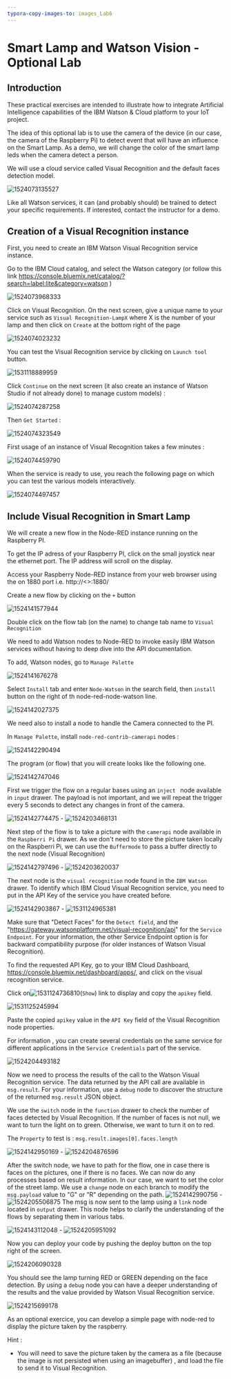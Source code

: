 ```yaml
---
typora-copy-images-to: images_Lab6
---
```


# Smart Lamp and Watson Vision - Optional Lab

## Introduction

These practical exercises are intended to illustrate how to integrate Artificial Intelligence capabilities of the IBM Watson & Cloud platform to your IoT project. 

The idea of this optional lab is to use the camera of the device (in our case, the camera of the Raspberry Pi)  to detect event that will have an influence on the Smart Lamp. As a demo, we will change the color of the smart lamp leds when the camera detect a person.

 We will use a cloud service called Visual Recognition and the default  faces detection model.

![1524073135527](images_Lab6/1524073135527.png)

Like all Watson services, it can (and probably should) be trained to detect your specific requirements.  If interested, contact the instructor for a demo.

## Creation of a Visual Recognition instance

First, you need to create an IBM Watson Visual Recognition service instance.

Go to the IBM Cloud catalog, and select the Watson category (or follow this link https://console.bluemix.net/catalog/?search=label:lite&category=watson )

![1524073968333](images_Lab6/1524073968333.png)

Click on Visual Recognition. On the next screen, give a unique name to your service such as `Visual Recognition-LampX`  where X is the number of your lamp and then click on `Create` at the bottom right of the page

![1524074023232](images_Lab6/1524074023232.png)

You can test the Visual Recognition service by clicking on `Launch tool` button.

![1531118889959](images_Lab6/1531118889959.png)

Click `Continue` on the next screen (it also create an instance of Watson Studio if not already done) to manage custom models) : 

![1524074287258](images_Lab6/1524074287258.png)

Then `Get Started` :

![1524074323549](images_Lab6/1524074323549.png)

First usage of an instance of Visual Recognition takes a few minutes :

![1524074459790](images_Lab6/1524074459790.png)

When the service is ready to use, you reach the following page on which you can test the various models interactively.

![1524074497457](images_Lab6/1524074497457.png)

## Include Visual Recognition in Smart Lamp

We will create a new flow in the Node-RED instance running on the Raspberry PI. 

To get the IP adress of your Raspberry PI, click on the small joystick near the ethernet port. The IP address will scroll on the display.

Access your Raspberry Node-RED instance from your web browser using the on 1880 port i.e. http://<<YOUR-IP-ADDRESS>>:1880/

Create a new flow by clicking on the `+` button

![1524141577944](images_Lab6/1524141577944.png)

Double click on the flow tab (on the name) to change tab name to `Visual Recognition`

We need to add Watson nodes to Node-RED to invoke easily IBM Watson services without having to deep dive into the API documentation.

To add, Watson nodes, go to `Manage Palette`

![1524141676278](images_Lab6/1524141676278.png)

Select `Install` tab and enter `Node-Watson` in the search field, then `install` button on the right of th node-red-node-watson line.

![1524142027375](images_Lab6/1524142027375.png)

We need also to install a node to handle the Camera connected to the PI.

In `Manage Palette`, install `node-red-contrib-camerapi` nodes : 

![1524142290494](images_Lab6/1524142290494.png)

The program (or flow) that you will create looks like the following one. 

![1524142747046](images_Lab6/1524142747046.png)

First we trigger the flow on a regular bases using an `inject ` node available in `input` drawer. The payload is not important, and we will repeat the trigger every 5 seconds to detect any changes in front of the camera.

![1524142774475](images_Lab6/1524142774475.png) - ![1524203468131](images_Lab6/1524203468131.png)

Next step of the flow is to take a picture with the `camerapi` node available in the `Raspberri Pi` drawer. As we don't need to store the picture taken locally on the Raspberri Pi, we can use the `Buffermode` to pass a buffer directly to the next node (Visual Recognition)

![1524142797496](images_Lab6/1524142797496.png) - ![1524203620037](images_Lab6/1524203620037.png)

The next node is the `visual recognition` node found in the `IBM Watson` drawer. To identify which IBM Cloud Visual Recognition service, you need to put in the API Key of the service you have created before.

![1524142903867](images_Lab6/1524142903867.png) - ![1531124965381](images_Lab6/1531124965381.png)

Make sure that  "Detect Faces"  for the `Detect field`, and the "https://gateway.watsonplatform.net/visual-recognition/api" for the `Service Endpoint`. For your information, the other Service Endpoint option is for backward compatibility purpose (for older instances of Watson Visual Recognition).

To find the requested API Key, go to your IBM Cloud Dashboard, https://console.bluemix.net/dashboard/apps/, and click on the visual recognition service.

Click on![1531124736810](images_Lab6/1531124736810.png)(`Show`) link to display and copy the `apikey` field.

![1531125245994](images_Lab6/1531125245994.png)

Paste the copied `apikey` value in the `API Key` field of the Visual Recognition node properties.

For information , you can create several credentials on the same service for different applications in the `Service Credentials` part of the service.

![1524204493182](images_Lab6/1524204493182.png)

Now we need to process the results of the call to the Watson Visual Recognition service. The data returned by the API call are available in `msg.result`.  For your information, use a `debug` node to discover the structure of the returned `msg.result` JSON object.

We use the `switch` node in the `function` drawer to check the number of faces detected by Visual Recognition. If the number of faces is not null, we want to turn the light on to green. Otherwise, we want to turn it on to red. 

The `Property` to test is : `msg.result.images[0].faces.length`

![1524142950169](images_Lab6/1524142950169.png) - ![1524204876596](images_Lab6/1524204876596.png)

After the switch node, we have to path for the flow, one in case there is faces on the pictures, one if there is no faces. We can now do any processes based on result information. In our case, we want to set the color of the street lamp. We use a `change` node on each branch  to modify the `msg.payload` value to "G" or "R" depending on the path.
![1524142990756](images_Lab6/1524142990756.png) - ![1524205506875](images_Lab6/1524205506875.png)
The msg is now sent to the lamp using a `link` node located in `output` drawer. This node helps to clarify the understanding of the flows by separating them in various tabs.

![1524143112048](images_Lab6/1524143112048.png) - ![1524205951092](images_Lab6/1524205951092.png)

Now you can deploy your code by pushing the deploy button on the top right of the screen.

![1524206090328](images_Lab6/1524206090328.png)

You should see the lamp turning RED or GREEN depending on the face detection. By using a `debug` node you can have a deeper understanding of the results and the value provided by Watson Visual Recognition service.

![1524215699178](images_Lab6/1524215699178.png)

As an optional exercice, you can develop a simple page with node-red to display the picture taken by the raspberry. 

Hint : 

- You will need to save the picture taken by the camera as a file (because the image is not persisted when using an imagebuffer) , and load the file to send it to Visual Recognition.